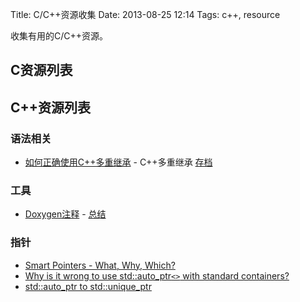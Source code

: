 Title: C/C++资源收集
Date: 2013-08-25 12:14
Tags: c++, resource

收集有用的C/C++资源。

## C资源列表

## C++资源列表

### 语法相关

*  [如何正确使用C++多重继承](http://bigasp.com/archives/486) - C++多重继承 [存档](https///www.evernote.com/pub/wilbur_ma/share#b=f811aee8-c2e6-46e0-b058-bd9c0ff79489&st=p&n=017abb98-429f-4122-87e5-fff74bd18287)

### 工具

*  [Doxygen注释](http://www.doxygen.nl/docblocks.html) - [总结](/tools/cpp/doxygen_summary)

### 指针

*  [Smart Pointers - What, Why, Which?](http://ootips.org/yonat/4dev/smart-pointers.html)
*  [Why is it wrong to use std::auto_ptr`<>` with standard containers?](http://stackoverflow.com/questions/111478/why-is-it-wrong-to-use-stdauto-ptr-with-standard-containers)
*  [std::auto_ptr to std::unique_ptr](http://stackoverflow.com/questions/3451099/stdauto-ptr-to-stdunique-ptr)


